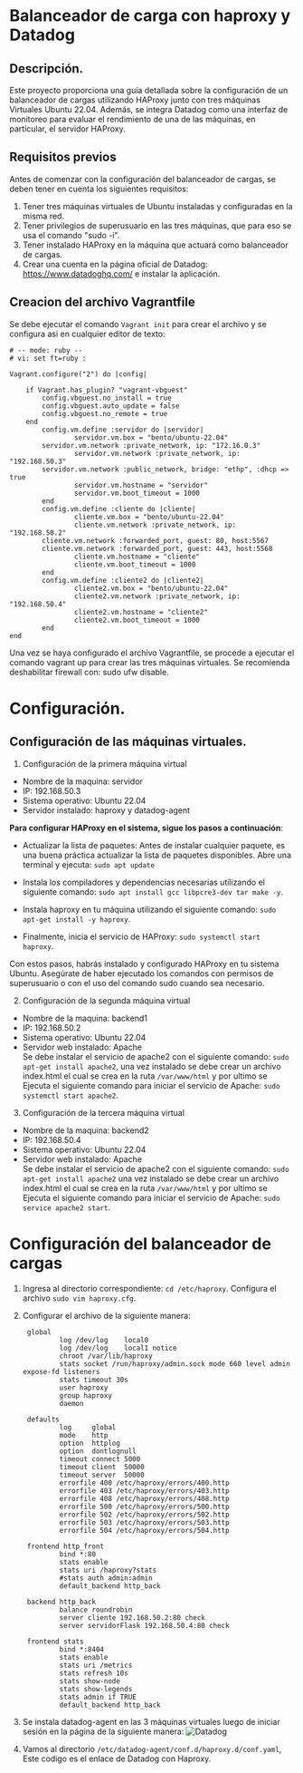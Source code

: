 # Balanceador de carga con haproxy y Datadog


## Descripción.
Este proyecto proporciona una guía detallada sobre la configuración de un balanceador de cargas utilizando HAProxy junto con tres máquinas Virtuales Ubuntu 22.04. Además, se integra Datadog como una interfaz de monitoreo para evaluar el rendimiento de una de las máquinas, en particular, el servidor HAProxy.

## Requisitos previos
Antes de comenzar con la configuración del balanceador de cargas, se deben tener en cuenta los siguientes requisitos:

1. Tener tres máquinas virtuales de Ubuntu instaladas y configuradas en la misma red.
2. Tener privilegios de superusuario en las tres máquinas, que para eso se usa el comando "sudo -i".
3. Tener instalado HAProxy en la máquina que actuará como balanceador de cargas.
4. Crear una cuenta en la página oficial de Datadog: https://www.datadoghq.com/ e instalar la aplicación.

## Creacion del archivo Vagrantfile
Se debe ejecutar el comando `Vagrant init` para crear el archivo y se configura asi en cualquier editor de texto:

	# -- mode: ruby --
	# vi: set ft=ruby :

	Vagrant.configure("2") do |config|

		if Vagrant.has_plugin? "vagrant-vbguest"
			config.vbguest.no_install = true
			config.vbguest.auto_update = false
			config.vbguest.no_remote = true
	  	end
	        config.vm.define :servidor do |servidor|
	                servidor.vm.box = "bento/ubuntu-22.04"
			servidor.vm.network :private_network, ip: "172.16.0.3"
	                servidor.vm.network :private_network, ip: "192.168.50.3"
			servidor.vm.network :public_network, bridge: "ethp", :dhcp => true
	                servidor.vm.hostname = "servidor"
	                servidor.vm.boot_timeout = 1000
	        end
	        config.vm.define :cliente do |cliente|
	                cliente.vm.box = "bento/ubuntu-22.04"
	                cliente.vm.network :private_network, ip: "192.168.50.2"
			cliente.vm.network :forwarded_port, guest: 80, host:5567
			cliente.vm.network :forwarded_port, guest: 443, host:5568
	                cliente.vm.hostname = "cliente"
	                cliente.vm.boot_timeout = 1000
	        end
	        config.vm.define :cliente2 do |cliente2|
	                cliente2.vm.box = "bento/ubuntu-22.04"
	                cliente2.vm.network :private_network, ip: "192.168.50.4"
	                cliente2.vm.hostname = "cliente2"
	                cliente2.vm.boot_timeout = 1000
	        end
	end

Una vez se haya configurado el archivo Vagrantfile, se procede a ejecutar el comando vagrant up para crear las tres máquinas virtuales. Se recomienda deshabilitar firewall con: sudo ufw disable.


# Configuración.
## Configuración de las máquinas virtuales.
1. Configuración de la primera máquina virtual

* Nombre de la maquina: servidor 
* IP: 192.168.50.3
* Sistema operativo: Ubuntu 22.04
* Servidor  instalado: haproxy y datadog-agent

**Para configurar HAProxy en el sistema, sigue los pasos a continuación**:

- Actualizar la lista de paquetes: Antes de instalar cualquier paquete, es una buena práctica actualizar la lista de paquetes disponibles. Abre una terminal y ejecuta: `sudo apt update`

- Instala los compiladores y dependencias necesarias utilizando el siguiente comando: `sudo apt install gcc libpcre3-dev tar make -y`.

- Instala haproxy en tu máquina utilizando el siguiente comando: `sudo apt-get install -y haproxy`.

- Finalmente, inicia el servicio de HAProxy: `sudo systemctl start haproxy`.

Con estos pasos, habrás instalado y configurado HAProxy en tu sistema Ubuntu. Asegúrate de haber ejecutado los comandos con permisos de superusuario o con el uso del comando sudo cuando sea necesario.


2. Configuración de la segunda máquina virtual
* Nombre de la maquina: backend1
* IP: 192.168.50.2
* Sistema operativo: Ubuntu 22.04
* Servidor web instalado: Apache  
Se debe instalar el servicio de apache2 con el siguiente comando: `sudo apt-get install apache2`, una vez instalado se debe crear un archivo index.html el cual se crea en la ruta `/var/www/html` y por ultimo se Ejecuta el siguiente comando para iniciar el servicio de Apache: `sudo systemctl start apache2`.
 

3. Configuración de la tercera máquina virtual
* Nombre de la maquina: backend2
* IP: 192.168.50.4
* Sistema operativo: Ubuntu 22.04
* Servidor web instalado: Apache  
Se debe instalar el servicio de apache2 con el siguiente comando: `sudo apt-get install apache2` una vez instalado se debe crear un archivo index.html el cual se crea en la ruta `/var/www/html` y por ultimo se Ejecuta el siguiente comando para iniciar el servicio de Apache: `sudo service apache2 start`.

# Configuración del balanceador de cargas

1. Ingresa al directorio correspondiente: `cd /etc/haproxy`. Configura el archivo `sudo vim haproxy.cfg`.
2. Configurar el archivo de la siguiente manera:

		global
		        log /dev/log    local0
		        log /dev/log    local1 notice
		        chroot /var/lib/haproxy
		        stats socket /run/haproxy/admin.sock mode 660 level admin expose-fd listeners
		        stats timeout 30s
		        user haproxy
		        group haproxy
		        daemon
		
		defaults
		        log     global
		        mode    http
		        option  httplog
		        option  dontlognull
		        timeout connect 5000
		        timeout client  50000
		        timeout server  50000
		        errorfile 400 /etc/haproxy/errors/400.http
		        errorfile 403 /etc/haproxy/errors/403.http
		        errorfile 408 /etc/haproxy/errors/408.http
		        errorfile 500 /etc/haproxy/errors/500.http
		        errorfile 502 /etc/haproxy/errors/502.http
		        errorfile 503 /etc/haproxy/errors/503.http
		        errorfile 504 /etc/haproxy/errors/504.http
		
		frontend http_front
		        bind *:80
		        stats enable
		        stats uri /haproxy?stats
		        #stats auth admin:admin
		        default_backend http_back
		
		backend http_back
		        balance roundrobin
		        server cliente 192.168.50.2:80 check
		        server servidorFlask 192.168.50.4:80 check
		
		frontend stats
		        bind *:8404
		        stats enable
		        stats uri /metrics
		        stats refresh 10s
		        stats show-node
		        stats show-legends
		        stats admin if TRUE
		        default_backend http_back

3. Se instala datadog-agent en las 3 máquinas virtuales luego de iniciar sesión en la página de la siguiente manera:
![Datadog](datadog-agent.jpg)     



4. Vamos al directorio `/etc/datadog-agent/conf.d/haproxy.d/conf.yaml`, Este codigo es el enlace de Datadog con Haproxy.
